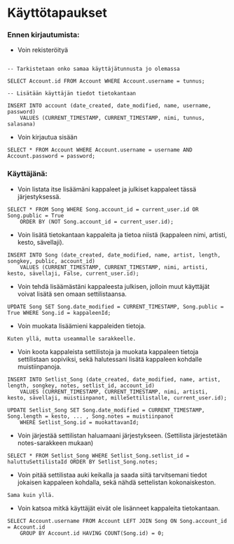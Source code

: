 # Käyttötapaukset

### Ennen kirjautumista:
  - Voin rekisteröityä
```

-- Tarkistetaan onko samaa käyttäjätunnusta jo olemassa

SELECT Account.id FROM Account WHERE Account.username = tunnus;

-- Lisätään käyttäjän tiedot tietokantaan

INSERT INTO account (date_created, date_modified, name, username, password) 
	VALUES (CURRENT_TIMESTAMP, CURRENT_TIMESTAMP, nimi, tunnus, salasana)
```

  - Voin kirjautua sisään
```
SELECT * FROM Account WHERE Account.username = username AND Account.password = password;
```

### Käyttäjänä:
  - Voin listata itse lisäämäni kappaleet ja julkiset kappaleet tässä järjestyksessä.
```
SELECT * FROM Song WHERE Song.account_id = current_user.id OR Song.public = True
	ORDER BY (NOT Song.account_id = current_user.id);
```

  - Voin lisätä tietokantaan kappaleita ja tietoa niistä (kappaleen nimi, artisti, kesto, sävellaji).
```
INSERT INTO Song (date_created, date_modified, name, artist, length, songkey, public, account_id) 
	VALUES (CURRENT_TIMESTAMP, CURRENT_TIMESTAMP, nimi, artisti, kesto, sävellaji, False, current_user.id);
``` 

  - Voin tehdä lisäämästäni kappaleesta julkisen, jolloin muut käyttäjät voivat lisätä sen omaan settilistaansa.
```
UPDATE Song SET Song.date_modified = CURRENT_TIMESTAMP, Song.public = True WHERE Song.id = kappaleenId;
```

  - Voin muokata lisäämieni kappaleiden tietoja.
```
Kuten yllä, mutta useammalle sarakkeelle.
```

  - Voin koota kappaleista settilistoja ja muokata kappaleen tietoja settilistaan sopiviksi, sekä halutessani lisätä kappaleen kohdalle muistiinpanoja.
```
INSERT INTO Setlist_Song (date_created, date_modified, name, artist, length, songkey, notes, setlist_id, account_id)
	VALUES (CURRENT_TIMESTAMP, CURRENT_TIMESTAMP, nimi, artisti, kesto, sävellaji, muistiinpanot, milleSettilistalle, current_user.id);

UPDATE Setlist_Song SET Song.date_modified = CURRENT_TIMESTAMP, Song.length = kesto, ... , Song.notes = muistiinpanot
	WHERE Setlist_Song.id = muokattavanId;
```

  - Voin järjestää settilistan haluamaani järjestykseen. (Settilista järjestetään notes-sarakkeen mukaan)
```
SELECT * FROM Setlist_Song WHERE Setlist_Song.setlist_id = haluttuSettilistaId ORDER BY Setlist_Song.notes;
```

  - Voin pitää settilistaa auki keikalla ja saada siitä tarvitsemani tiedot jokaisen kappaleen kohdalla, sekä nähdä settelistan kokonaiskeston.

```
Sama kuin yllä.
```

  - Voin katsoa mitkä käyttäjät eivät ole lisänneet kappaleita tietokantaan.
```
SELECT Account.username FROM Account LEFT JOIN Song ON Song.account_id = Account.id 
	GROUP BY Account.id HAVING COUNT(Song.id) = 0;
```
